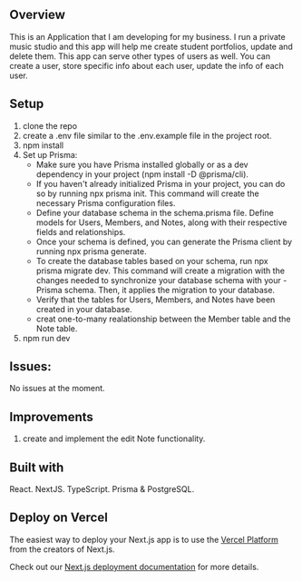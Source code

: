 ## Overview

This is an Application that I am developing for my business. I run a private music studio and this app will help me create student portfolios, update and delete them.
This app can serve other types of users as well. You can create a user, store specific info about each user, update the info of each user.

## Setup

1. clone the repo
2. create a .env file similar to the .env.example file in the project root.
3. npm install
4. Set up Prisma:
   - Make sure you have Prisma installed globally or as a dev dependency in your project (npm install -D @prisma/cli).
   - If you haven't already initialized Prisma in your project, you can do so by running npx prisma init. This command will create the necessary Prisma configuration files.
   - Define your database schema in the schema.prisma file. Define models for Users, Members, and Notes, along with their respective fields and relationships.
   - Once your schema is defined, you can generate the Prisma client by running npx prisma generate.
   - To create the database tables based on your schema, run npx prisma migrate dev. This command will create a migration with the changes needed to synchronize your database schema with your - Prisma schema. Then, it applies the migration to your database.
   - Verify that the tables for Users, Members, and Notes have been created in your database.
   - creat one-to-many realationship between the Member table and the Note table.
5. npm run dev

## Issues:
No issues at the moment.

## Improvements

1. create and implement the edit Note functionality.

## Built with

React.
NextJS.
TypeScript.
Prisma & PostgreSQL.

## Deploy on Vercel

The easiest way to deploy your Next.js app is to use the [Vercel Platform](https://vercel.com/new?utm_medium=default-template&filter=next.js&utm_source=create-next-app&utm_campaign=create-next-app-readme) from the creators of Next.js.

Check out our [Next.js deployment documentation](https://nextjs.org/docs/deployment) for more details.
